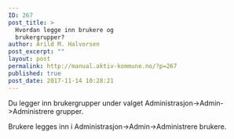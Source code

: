 ```yaml
---
ID: 267
post_title: >
  Hvordan legge inn brukere og
  brukergrupper?
author: Arild M. Halvorsen
post_excerpt: ""
layout: post
permalink: http://manual.aktiv-kommune.no/?p=267
published: true
post_date: 2017-11-14 10:28:21
---
```

Du legger inn brukergrupper under valget Administrasjon->Admin->Administrere grupper.

Brukere legges inn i Administrasjon->Admin->Administrere brukere.